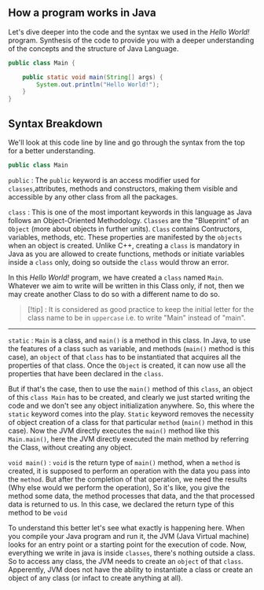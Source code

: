 ## How a program works in Java

Let's dive deeper into the code and the syntax we used in the *Hello World!* program. Synthesis of the code to provide you with a deeper understanding of the concepts and the structure of Java Language.

```java
public class Main {

    public static void main(String[] args) {
        System.out.println("Hello World!");
    }
}
```

## Syntax Breakdown
We'll look at this code line by line and go through the syntax from the top for a better understanding.

```java
public class Main
```

`public` : The `public` keyword is an access modifier used for `classes`,attributes, methods and constructors, making them visible and accessible by any other class from all the packages. 

`class` : This is one of the most important keywords in this language as Java follows an Object-Oriented Methodology. `Classes` are the "Blueprint" of an `Object` (more about objects in further units). `Class` contains Contructors, variables, methods, etc. These properties are manifested by the `objects` when an object is created. Unlike C++, creating a `class` is mandatory in Java as you are allowed to create functions, methods or initiate variables inside a `class` only, doing so outside the `class` would throw an error. 

In this *Hello World!* program, we have created a `class` named `Main`. Whatever we aim to write will be written in this Class only, if not, then we may create another Class to do so with a different name to do so.

> [!tip] : It is considered as good practice to keep the initial letter for the class name to be in `uppercase` i.e. to write "Main" instead of "main".

-----------------------------------------------------------------------------------------------------------
`static` : `Main` is a class, and `main()` is a method in this class. In Java, to use the features of a class such as variable, and methods (`main()` method is this case), an `object` of that `class` has to be instantiated that acquires all the properties of that class. Once the `Object` is created, it can now use all the properties that have been declared in the `class`. 

But if that's the case, then to use the `main()` method of this `class`, an object of this `class Main` has to be created, and clearly we just started writing the code and we don't see any object initialization anywhere. So, this where the `static` keyword comes into the play. `Static` keyword removes the necessity of object creation of a class for that particular `method` (`main()` method in this case). Now the JVM directly executes the `main()` method like this `Main.main()`, here the JVM directly executed the main method by referring the Class, without creating any object.

`void main()` : `void` is the return type of `main()` method, when a `method` is created, it is supposed to perform an operation with the data you pass into the `method`. But after the completion of that operation, we need the results (Why else would we perform the operation), So it's like, you give the method some data, the method processes that data, and the that processed data is returned to us. In this case, we declared the return type of this method to be `void`

To understand this better let's see what exactly is happening here. When you compile your Java program and run it, the JVM (Java Virtual machine) looks for an entry point or a starting point for the execution of code. Now, everything we write in java is inside `classes`, there's nothing outside a class. So to access any class, the JVM needs to create an `object` of that `class`. Apperently, JVM does not have the ability to instantiate a class or create an object of any class (or infact to create anything at all). 
